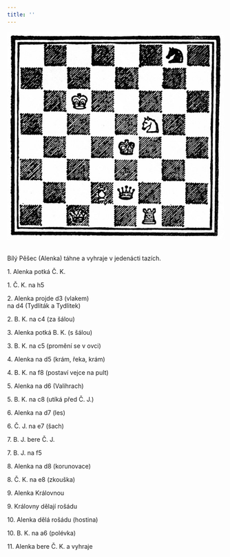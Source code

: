 ```yaml
---
title: ''
---
```


![alenka_038](./resources/alenka_038.jpg)   

Bílý Pěšec (Alenka) táhne a vyhraje v jedenácti tazích.

1\. Alenka potká Č. K.

1\. Č. K. na h5

2\. Alenka projde d3 (vlakem)  
na d4 (Tydliták a Tydlitek)

2\. B. K. na c4 (za šálou)

3\. Alenka potká B. K. (s šálou)

3\. B. K. na c5 (promění se v ovci)

4\. Alenka na d5 (krám, řeka, krám)

4\. B. K. na f8 (postaví vejce na pult)

5\. Alenka na d6 (Valihrach)

5\. B. K. na c8 (utíká před Č. J.)

6\. Alenka na d7 (les)

6\. Č. J. na e7 (šach)

7\. B. J. bere Č. J.

7\. B. J. na f5

8\. Alenka na d8 (korunovace)

8\. Č. K. na e8 (zkouška)

9\. Alenka Královnou

9\. Královny dělají rošádu

10\. Alenka dělá rošádu (hostina)

10\. B. K. na a6 (polévka)

11\. Alenka bere Č. K. a vyhraje
